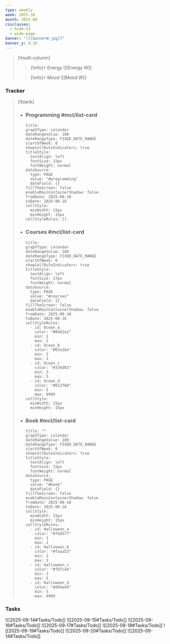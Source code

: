 ```yaml
---
type: weekly
week: 2025-38
month: 2025-09
cssclasses:
  - hide-h3
  - wide-page
banner: "![[bannerW.jpg]]"
banner_y: 0.16
---
```

> [!multi-column]
> 
>>[!info]+ Energy
>> ![[Energy W]]
>
>>[!info]+ Mood
>> ![[Mood W]]


### Tracker
> [!blank]
> - ### Programming #mcl/list-card
>   ```contributionGraph
>   title: 
>   graphType: calendar
>   dateRangeValue: 180
>   dateRangeType: FIXED_DATE_RANGE
>   startOfWeek: 0
>   showCellRuleIndicators: true
>   titleStyle:
>     textAlign: left
>     fontSize: 15px
>     fontWeight: normal
>   dataSource:
>     type: PAGE
>     value: "#programming"
>     dateField: {}
>   fillTheScreen: false
>   enableMainContainerShadow: false
>   fromDate: 2025-08-10
>   toDate: 2025-08-16
>   cellStyle:
>     minWidth: 15px
>     minHeight: 15px
>   cellStyleRules: []
>   ```
>
> - ### Courses #mcl/list-card
>   ```contributionGraph
>   title: 
>   graphType: calendar
>   dateRangeValue: 180
>   dateRangeType: FIXED_DATE_RANGE
>   startOfWeek: 0
>   showCellRuleIndicators: true
>   titleStyle:
>     textAlign: left
>     fontSize: 17px
>     fontWeight: normal
>   dataSource:
>     type: PAGE
>     value: "#courses"
>     dateField: {}
>   fillTheScreen: false
>   enableMainContainerShadow: false
>   fromDate: 2025-08-10
>   toDate: 2025-08-16
>   cellStyleRules:
>     - id: Ocean_a
>       color: "#8dd1e2"
>       min: 1
>       max: 2
>     - id: Ocean_b
>       color: "#63a1be"
>       min: 2
>       max: 3
>     - id: Ocean_c
>       color: "#376d93"
>       min: 3
>       max: 5
>     - id: Ocean_d
>       color: "#012f60"
>       min: 5
>       max: 9999
>   cellStyle:
>     minWidth: 15px
>     minHeight: 15px
>   ```
>
> - ### Book #mcl/list-card
>   ```contributionGraph
>   title: ""
>   graphType: calendar
>   dateRangeValue: 180
>   dateRangeType: FIXED_DATE_RANGE
>   startOfWeek: 0
>   showCellRuleIndicators: true
>   titleStyle:
>     textAlign: left
>     fontSize: 15px
>     fontWeight: normal
>   dataSource:
>     type: PAGE
>     value: "#book"
>     dateField: {}
>   fillTheScreen: false
>   enableMainContainerShadow: false
>   fromDate: 2025-08-10
>   toDate: 2025-08-16
>   cellStyle:
>     minWidth: 15px
>     minHeight: 15px
>   cellStyleRules:
>     - id: Halloween_a
>       color: "#fdd577"
>       min: 1
>       max: 2
>     - id: Halloween_b
>       color: "#faaa53"
>       min: 2
>       max: 3
>     - id: Halloween_c
>       color: "#f07c44"
>       min: 3
>       max: 5
>     - id: Halloween_d
>       color: "#d94e49"
>       min: 5
>       max: 9999
>   ```

### Tasks
![[2025-09-14#Tasks/Todo]]
![[2025-09-15#Tasks/Todo]]
![[2025-09-16#Tasks/Todo]]
![[2025-09-17#Tasks/Todo]]
![[2025-09-18#Tasks/Todo]]
![[2025-09-19#Tasks/Todo]]
![[2025-09-20#Tasks/Todo]]
![[2025-09-14#Tasks/Todo]]


